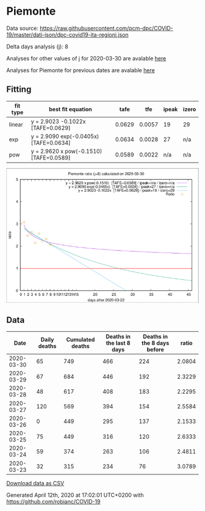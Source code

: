 # Piemonte

Data source: https://raw.githubusercontent.com/pcm-dpc/COVID-19/master/dati-json/dpc-covid19-ita-regioni.json

Delta days analysis (j): 8

Analyses for other values of j for 2020-03-30 are avalable [here](../2020-03-30/README.md)

Analyses for Piemonte for previous dates are avalable [here](../README.md)

## Fitting 
|fit type|best fit equation|tafe|tfe|ipeak|izero|
|-------|-----|--------|------|---|---|
|linear|y = 2.9023 -0.1022x  [TAFE=0.0629]|0.0629|0.0057|19|29|
|exp|y = 2.9090 exp(-0.0405x)  [TAFE=0.0634]|0.0634|0.0028|27|n/a|
|pow|y = 2.9620 x pow(-0.1510)  [TAFE=0.0589]|0.0589|0.0022|n/a|n/a|

![Plot](COVID-19_piemonte_j8_2020-03-30.png)

## Data
|Date|Daily deaths|Cumulated deaths|Deaths in the last 8 days|Deaths in the 8 days before|ratio|
|----|----------|-----------|-------|--------------------|-----|
|2020-03-30|65|749|466|224|2.0804|
|2020-03-29|67|684|446|192|2.3229|
|2020-03-28|48|617|408|183|2.2295|
|2020-03-27|120|569|394|154|2.5584|
|2020-03-26|0|449|295|137|2.1533|
|2020-03-25|75|449|316|120|2.6333|
|2020-03-24|59|374|263|106|2.4811|
|2020-03-23|32|315|234|76|3.0789|

[Download data as CSV](COVID-19_piemonte_j8_2020-03-30.csv)

Generated April 12th, 2020 at 17:02:01 UTC+0200 with https://github.com/robianc/COVID-19

